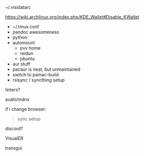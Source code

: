 ~/.visidatarc

https://wiki.archlinux.org/index.php/KDE_Wallet#Disable_KWallet

* ~/.tmux.conf
* pandoc awesomeness
* python
* automount
  * pvv home
  * reidun
  * pbuntu
* aur stuff
* 	pacaur is neat, but unmaintained
* 	switch to pamac-build
* rslsync / syncthing setup

linters?

avahi/mdns

if i change browser:
> sync setup

discord?

VisualER

transgui
